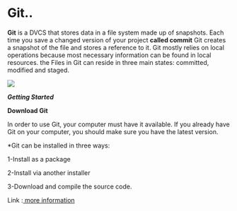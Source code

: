 # Git..

**Git** is a DVCS that stores data in a file system made up of snapshots. Each time you save a changed version of your
project **called commit** Git creates a snapshot of the file and stores a reference to it. 
Git mostly relies on local operations because most necessary information can be found in local resources.
the Files in Git can reside in three main states: committed, modified and staged.

![](https://blog.udemy.com/wp-content/uploads/2015/08/image066.png
)


***Getting Started***

**Download Git**

In order to use Git, your computer must have it available. If you already have Git on your computer, you should make sure you have the latest version.

*Git can be installed in three ways:

1-Install as a package

2-Install via another installer

3-Download and compile the source code.

Link :[ more information](https://blog.udemy.com/git-tutorial-a-comprehensive-guide/)
